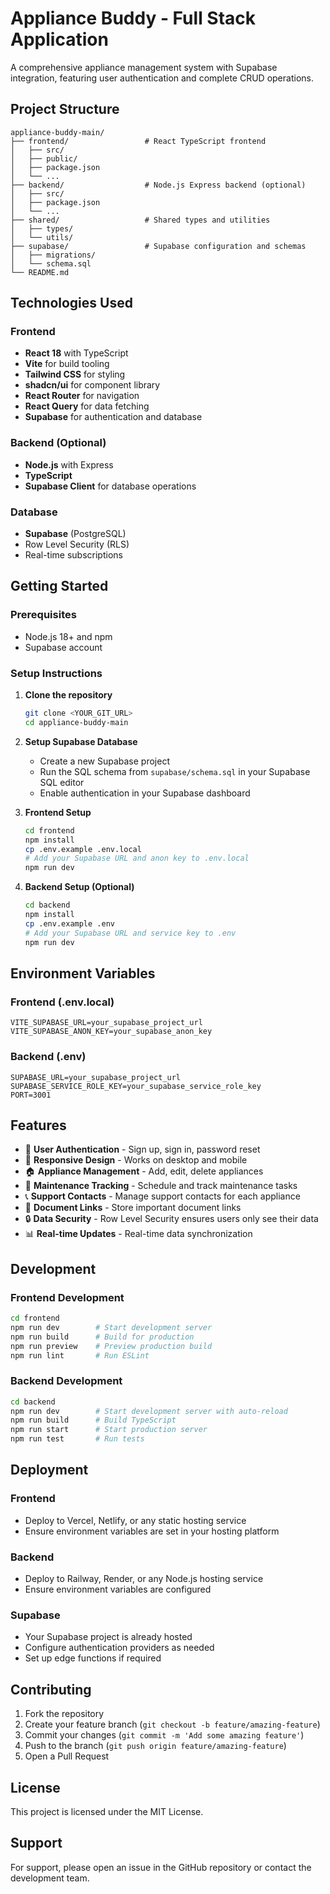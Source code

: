 # Appliance Buddy - Full Stack Application

A comprehensive appliance management system with Supabase integration, featuring user authentication and complete CRUD operations.

## Project Structure

```
appliance-buddy-main/
├── frontend/                 # React TypeScript frontend
│   ├── src/
│   ├── public/
│   ├── package.json
│   └── ...
├── backend/                  # Node.js Express backend (optional)
│   ├── src/
│   ├── package.json
│   └── ...
├── shared/                   # Shared types and utilities
│   ├── types/
│   └── utils/
├── supabase/                 # Supabase configuration and schemas
│   ├── migrations/
│   └── schema.sql
└── README.md
```

## Technologies Used

### Frontend
- **React 18** with TypeScript
- **Vite** for build tooling
- **Tailwind CSS** for styling
- **shadcn/ui** for component library
- **React Router** for navigation
- **React Query** for data fetching
- **Supabase** for authentication and database

### Backend (Optional)
- **Node.js** with Express
- **TypeScript**
- **Supabase Client** for database operations

### Database
- **Supabase** (PostgreSQL)
- Row Level Security (RLS)
- Real-time subscriptions

## Getting Started

### Prerequisites
- Node.js 18+ and npm
- Supabase account

### Setup Instructions

1. **Clone the repository**
   ```bash
   git clone <YOUR_GIT_URL>
   cd appliance-buddy-main
   ```

2. **Setup Supabase Database**
   - Create a new Supabase project
   - Run the SQL schema from `supabase/schema.sql` in your Supabase SQL editor
   - Enable authentication in your Supabase dashboard

3. **Frontend Setup**
   ```bash
   cd frontend
   npm install
   cp .env.example .env.local
   # Add your Supabase URL and anon key to .env.local
   npm run dev
   ```

4. **Backend Setup (Optional)**
   ```bash
   cd backend
   npm install
   cp .env.example .env
   # Add your Supabase URL and service key to .env
   npm run dev
   ```

## Environment Variables

### Frontend (.env.local)
```
VITE_SUPABASE_URL=your_supabase_project_url
VITE_SUPABASE_ANON_KEY=your_supabase_anon_key
```

### Backend (.env)
```
SUPABASE_URL=your_supabase_project_url
SUPABASE_SERVICE_ROLE_KEY=your_supabase_service_role_key
PORT=3001
```

## Features

- 🔐 **User Authentication** - Sign up, sign in, password reset
- 📱 **Responsive Design** - Works on desktop and mobile
- 🏠 **Appliance Management** - Add, edit, delete appliances
- 🔧 **Maintenance Tracking** - Schedule and track maintenance tasks
- 📞 **Support Contacts** - Manage support contacts for each appliance
- 📄 **Document Links** - Store important document links
- 🔒 **Data Security** - Row Level Security ensures users only see their data
- 📊 **Real-time Updates** - Real-time data synchronization

## Development

### Frontend Development
```bash
cd frontend
npm run dev        # Start development server
npm run build      # Build for production
npm run preview    # Preview production build
npm run lint       # Run ESLint
```

### Backend Development
```bash
cd backend
npm run dev        # Start development server with auto-reload
npm run build      # Build TypeScript
npm run start      # Start production server
npm run test       # Run tests
```

## Deployment

### Frontend
- Deploy to Vercel, Netlify, or any static hosting service
- Ensure environment variables are set in your hosting platform

### Backend
- Deploy to Railway, Render, or any Node.js hosting service
- Ensure environment variables are configured

### Supabase
- Your Supabase project is already hosted
- Configure authentication providers as needed
- Set up edge functions if required

## Contributing

1. Fork the repository
2. Create your feature branch (`git checkout -b feature/amazing-feature`)
3. Commit your changes (`git commit -m 'Add some amazing feature'`)
4. Push to the branch (`git push origin feature/amazing-feature`)
5. Open a Pull Request

## License

This project is licensed under the MIT License.

## Support

For support, please open an issue in the GitHub repository or contact the development team.
